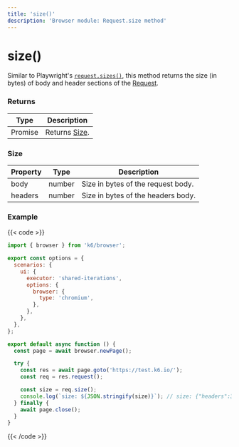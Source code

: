 ```yaml
---
title: 'size()'
description: 'Browser module: Request.size method'
---
```


# size()

Similar to Playwright's [`request.sizes()`](https://playwright.dev/docs/api/class-request#request-sizes), this method returns the size (in bytes) of body and header sections of the [Request](https://grafana.com/docs/k6/<K6_VERSION>/javascript-api/k6-browser/request).

### Returns

| Type          | Description            |
| ------------- | ---------------------- |
| Promise<Size> | Returns [Size](#size). |

### Size

| Property | Type   | Description                        |
| -------- | ------ | ---------------------------------- |
| body     | number | Size in bytes of the request body. |
| headers  | number | Size in bytes of the headers body. |

### Example

{{< code >}}

```javascript
import { browser } from 'k6/browser';

export const options = {
  scenarios: {
    ui: {
      executor: 'shared-iterations',
      options: {
        browser: {
          type: 'chromium',
        },
      },
    },
  },
};

export default async function () {
  const page = await browser.newPage();

  try {
    const res = await page.goto('https://test.k6.io/');
    const req = res.request();

    const size = req.size();
    console.log(`size: ${JSON.stringify(size)}`); // size: {"headers":344,"body":0}
  } finally {
    await page.close();
  }
}
```

{{< /code >}}
